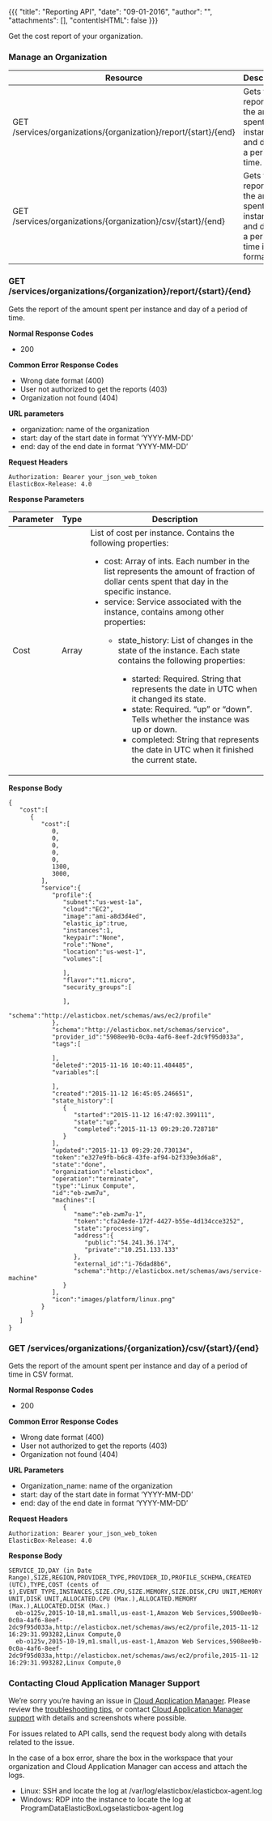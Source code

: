 {{{ "title": "Reporting API",
"date": "09-01-2016",
"author": "",
"attachments": [],
"contentIsHTML": false
}}}

Get the cost report of your organization.

### Manage an Organization

|  Resource  |  Description |
|------------|--------------|
| GET /services/organizations/{organization}/report/{start}/{end} | Gets the report of the amount spent per instance and day of a period of time. |
| GET /services/organizations/{organization}/csv/{start}/{end} | Gets the report of the amount spent per instance and day of a period of time in CSV format. |

### GET /services/organizations/{organization}/report/{start}/{end}

Gets the report of the amount spent per instance and day of a period of time.

**Normal Response Codes**

* 200

**Common Error Response Codes**

* Wrong date format (400)
* User not authorized to get the reports (403)
* Organization not found (404)

**URL parameters**

* organization: name of the organization
* start: day of the start date in format ‘YYYY-MM-DD’
* end: day of the end date in format ‘YYYY-MM-DD’

**Request Headers**

```
Authorization: Bearer your_json_web_token
ElasticBox-Release: 4.0
```
**Response Parameters**

|  Parameter  |      Type     |   Description   |
|-------------|---------------|-----------------|
| Cost |  Array | List of cost per instance. Contains the following properties:<ul><li>cost: Array of ints. Each number in the list represents the amount of fraction of dollar cents spent that day in the specific instance.</li><li>service: Service associated with the instance, contains among other properties:</li><ul><li>state_history: List of changes in the state of the instance. Each state contains the following properties:</li><ul><li>started: Required. String that represents the date in UTC when it changed its state.</li><li>state: Required. “up” or “down”. Tells whether the instance was up or down.</li><li>completed: String that represents the date in UTC when it finished the current state.</li></ul></ul></ul> |

**Response Body**

```
{
   "cost":[
      {
         "cost":[
            0,
            0,
            0,
            0,
            0,
            1300,
            3000,
         ],
         "service":{
            "profile":{
               "subnet":"us-west-1a",
               "cloud":"EC2",
               "image":"ami-a8d3d4ed",
               "elastic_ip":true,
               "instances":1,
               "keypair":"None",
               "role":"None",
               "location":"us-west-1",
               "volumes":[

               ],
               "flavor":"t1.micro",
               "security_groups":[

               ],
               "schema":"http://elasticbox.net/schemas/aws/ec2/profile"
            },
            "schema":"http://elasticbox.net/schemas/service",
            "provider_id":"5908ee9b-0c0a-4af6-8eef-2dc9f95d033a",
            "tags":[

            ],
            "deleted":"2015-11-16 10:40:11.484485",
            "variables":[

            ],
            "created":"2015-11-12 16:45:05.246651",
            "state_history":[
               {
                  "started":"2015-11-12 16:47:02.399111",
                  "state":"up",
                  "completed":"2015-11-13 09:29:20.728718"
               }
            ],
            "updated":"2015-11-13 09:29:20.730134",
            "token":"e327e9fb-b6c8-43fe-af94-b2f339e3d6a8",
            "state":"done",
            "organization":"elasticbox",
            "operation":"terminate",
            "type":"Linux Compute",
            "id":"eb-zwm7u",
            "machines":[
               {
                  "name":"eb-zwm7u-1",
                  "token":"cfa24ede-172f-4427-b55e-4d134cce3252",
                  "state":"processing",
                  "address":{
                     "public":"54.241.36.174",
                     "private":"10.251.133.133"
                  },
                  "external_id":"i-76dad8b6",
                  "schema":"http://elasticbox.net/schemas/aws/service-machine"
               }
            ],
            "icon":"images/platform/linux.png"
         }
      }
   ]
}
```

### GET /services/organizations/{organization}/csv/{start}/{end}

Gets the report of the amount spent per instance and day of a period of time in CSV format.

**Normal Response Codes**

* 200

**Common Error Response Codes**

* Wrong date format (400)
* User not authorized to get the reports (403)
* Organization not found (404)

**URL Parameters**

* Organization_name: name of the organization
* start: day of the start date in format ‘YYYY-MM-DD’
* end: day of the end date in format ‘YYYY-MM-DD’

**Request Headers**

```
Authorization: Bearer your_json_web_token
ElasticBox-Release: 4.0
```

**Response Body**

```
SERVICE_ID,DAY (in Date Range),SIZE,REGION,PROVIDER_TYPE,PROVIDER_ID,PROFILE_SCHEMA,CREATED (UTC),TYPE,COST (cents of $),EVENT_TYPE,INSTANCES,SIZE.CPU,SIZE.MEMORY,SIZE.DISK,CPU UNIT,MEMORY UNIT,DISK UNIT,ALLOCATED.CPU (Max.),ALLOCATED.MEMORY (Max.),ALLOCATED.DISK (Max.)
  eb-o125v,2015-10-18,m1.small,us-east-1,Amazon Web Services,5908ee9b-0c0a-4af6-8eef-2dc9f95d033a,http://elasticbox.net/schemas/aws/ec2/profile,2015-11-12 16:29:31.993282,Linux Compute,0
  eb-o125v,2015-10-19,m1.small,us-east-1,Amazon Web Services,5908ee9b-0c0a-4af6-8eef-2dc9f95d033a,http://elasticbox.net/schemas/aws/ec2/profile,2015-11-12 16:29:31.993282,Linux Compute,0
```

### Contacting Cloud Application Manager Support

We’re sorry you’re having an issue in [Cloud Application Manager](https://www.ctl.io/cloud-application-manager/). Please review the [troubleshooting tips](https://www.ctl.io/knowledge-base/cloud-application-manager/troubleshooting/troubleshooting-tips/), or contact [Cloud Application Manager support](mailto:incident@CenturyLink.com) with details and screenshots where possible.

For issues related to API calls, send the request body along with details related to the issue.

In the case of a box error, share the box in the workspace that your organization and Cloud Application Manager can access and attach the logs.
* Linux: SSH and locate the log at /var/log/elasticbox/elasticbox-agent.log
* Windows: RDP into the instance to locate the log at ProgramDataElasticBoxLogselasticbox-agent.log
